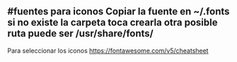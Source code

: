 #fuentes para iconos
Copiar la fuente en ~/.fonts
si no existe la carpeta toca crearla
otra posible ruta puede ser /usr/share/fonts/
---
Para seleccionar los iconos 
https://fontawesome.com/v5/cheatsheet
